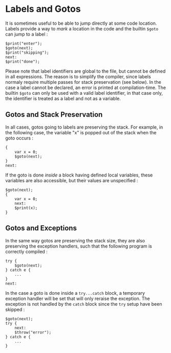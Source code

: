 # Labels and Gotos

It is sometimes useful to be able to jump directly at some code location. Labels provide a way to *mark* a location in the code and the builtin `$goto` can jump to a label :

```neko
$print("enter");
$goto(next);
$print("skipping");
next:
$print("done");
```

Please note that label identifiers are global to the file, but cannot be defined in all expressions. The reason is to simplify the compiler, since labels normaly require multiple passes for stack preservation (see below). In the case a label cannot be declared, an error is printed at compilation-time. The builtin `$goto` can only be used with a valid label identifier, in that case only, the identifier is treated as a label and not as a variable.

## Gotos and Stack Preservation

In all cases, gotos going to labels are preserving the stack. For example, in the following case, the variable "x" is popped out of the stack when the goto occurs :

```neko
{
	var x = 0;
	$goto(next);
}
next:
```

If the goto is done *inside* a block having defined local variables, these variables are also accessible, but their values are unspecified :

```neko
$goto(next);
{
	var x = 0;
	next:
	$print(x);
}
```

## Gotos and Exceptions

In the same way gotos are preserving the stack size, they are also preserving the exception handlers, such that the following program is correctly compiled :

```neko
try {
	$goto(next);
} catch e {
	...
}
next:
```

In the case a goto is done inside a `try...catch` block, a temporary exception handler will be set that will only reraise the exception. The exception is not handled by the `catch` block since the `try` setup have been skipped :

```neko
$goto(next);
try {
	next:
	$throw("error");
} catch e {
	...
}
```
